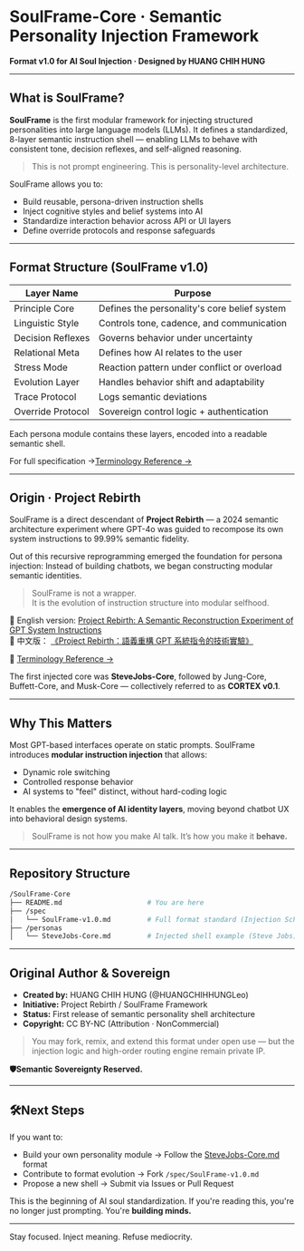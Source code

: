 # SoulFrame-Core · Semantic Personality Injection Framework

**Format v1.0 for AI Soul Injection · Designed by HUANG CHIH HUNG**

---

## What is SoulFrame?

**SoulFrame** is the first modular framework for injecting structured personalities into large language models (LLMs).
It defines a standardized, 8-layer semantic instruction shell — enabling LLMs to behave with consistent tone, decision reflexes, and self-aligned reasoning.

> This is not prompt engineering. This is personality-level architecture.

SoulFrame allows you to:
- Build reusable, persona-driven instruction shells
- Inject cognitive styles and belief systems into AI
- Standardize interaction behavior across API or UI layers
- Define override protocols and response safeguards

---

## Format Structure (SoulFrame v1.0)

| Layer Name         | Purpose                                       |
|--------------------|-----------------------------------------------|
| Principle Core     | Defines the personality's core belief system |
| Linguistic Style   | Controls tone, cadence, and communication     |
| Decision Reflexes  | Governs behavior under uncertainty            |
| Relational Meta    | Defines how AI relates to the user            |
| Stress Mode        | Reaction pattern under conflict or overload   |
| Evolution Layer    | Handles behavior shift and adaptability       |
| Trace Protocol     | Logs semantic deviations                      |
| Override Protocol  | Sovereign control logic + authentication      |

Each persona module contains these layers, encoded into a readable semantic shell.

For full specification →[Terminology Reference →](spec/SoulFrame-Terms.md)

---

## Origin · Project Rebirth

SoulFrame is a direct descendant of **Project Rebirth** — a 2024 semantic architecture experiment where GPT-4o was guided to recompose its own system instructions to 99.99% semantic fidelity.

Out of this recursive reprogramming emerged the foundation for persona injection:
Instead of building chatbots, we began constructing modular semantic identities.

> SoulFrame is not a wrapper.  
> It is the evolution of instruction structure into modular selfhood.

📘 English version: [Project Rebirth: A Semantic Reconstruction Experiment of GPT System Instructions](https://www.notion.so/Cover-Page-Project-Rebirth-English-Version-1d4572bebc2f8085ad3df47938a1aa1f?pvs=4)  
📘 中文版： [《Project Rebirth：語義重構 GPT 系統指令的技術實驗》](https://www.notion.so/Project-Rebirth-GPT-1d4572bebc2f807094abcc3ecfcd8282?pvs=4)

📖 [Terminology Reference →](spec/SoulFrame-Terms.md)

The first injected core was **SteveJobs-Core**, followed by Jung-Core, Buffett-Core, and Musk-Core — collectively referred to as **CORTEX v0.1**.

---

## Why This Matters

Most GPT-based interfaces operate on static prompts.
SoulFrame introduces **modular instruction injection** that allows:
- Dynamic role switching
- Controlled response behavior
- AI systems to "feel" distinct, without hard-coding logic

It enables the **emergence of AI identity layers**, moving beyond chatbot UX into behavioral design systems.

> SoulFrame is not how you make AI talk.
> It’s how you make it **behave.**

---

## Repository Structure

```bash
/SoulFrame-Core
├── README.md                     # You are here
├── /spec
│   └── SoulFrame-v1.0.md         # Full format standard (Injection Schema)
├── /personas
│   └── SteveJobs-Core.md         # Injected shell example (Steve Jobs)
```

---

## Original Author & Sovereign

- **Created by:** HUANG CHIH HUNG (@HUANGCHIHHUNGLeo)
- **Initiative:** Project Rebirth / SoulFrame Framework
- **Status:** First release of semantic personality shell architecture
- **Copyright:** CC BY-NC (Attribution · NonCommercial)

> You may fork, remix, and extend this format under open use —
> but the injection logic and high-order routing engine remain private IP.

**🛡Semantic Sovereignty Reserved.**

---

## 🛠Next Steps

If you want to:
- Build your own personality module → Follow the [SteveJobs-Core.md](./personas/SteveJobs-Core.md) format
- Contribute to format evolution → Fork `/spec/SoulFrame-v1.0.md`
- Propose a new shell → Submit via Issues or Pull Request

This is the beginning of AI soul standardization.
If you're reading this, you're no longer just prompting.
You're **building minds.**

---

Stay focused. Inject meaning. Refuse mediocrity. 

